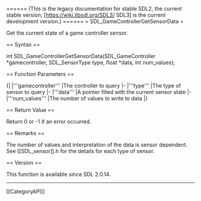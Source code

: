 ====== (This is the legacy documentation for stable SDL2, the current stable version; [https://wiki.libsdl.org/SDL3/ SDL3] is the current development version.) ======
= SDL_GameControllerGetSensorData =

Get the current state of a game controller sensor.

== Syntax ==

<syntaxhighlight lang='c'>
int SDL_GameControllerGetSensorData(SDL_GameController *gamecontroller, SDL_SensorType type, float *data, int num_values);
</syntaxhighlight>

== Function Parameters ==

{|
|'''gamecontroller'''
|The controller to query
|-
|'''type'''
|The type of sensor to query
|-
|'''data'''
|A pointer filled with the current sensor state
|-
|'''num_values'''
|The number of values to write to data
|}

== Return Value ==

Return 0 or -1 if an error occurred.

== Remarks ==

The number of values and interpretation of the data is sensor dependent.
See [[SDL_sensor]].h for the details for each type of sensor.

== Version ==

This function is available since SDL 2.0.14.

----
[[CategoryAPI]]


